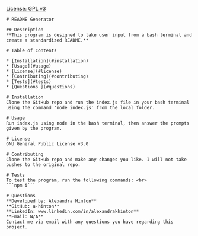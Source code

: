 
[License: GPL v3](https://img.shields.io/badge/License-GPLv3-blue.svg)

    # README Generator

    ## Description
    **This program is designed to take user input from a bash terminal and create a standardized README.**

    # Table of Contents

    * [Installation](#installation)
    * [Usage](#usage)
    * [License](#license)
    * [Contributing](#contributing)
    * [Tests](#tests)
    * [Questions ](#questions)

    # Installation
    Clone the GitHub repo and run the index.js file in your bash terminal using the command 'node index.js' from the local folder.

    # Usage
    Run index.js using node in the bash terminal, then answer the prompts given by the program.

    # License
    GNU General Public License v3.0

    # Contributing
    Clone the GitHub repo and make any changes you like. I will not take pushes to the original repo.

    # Tests
    To test the program, run the following commands: <br>
    ```npm i```

    # Questions
    **Developed by: Alexandra Hinton**
    **GitHub: a-hinton**
    **LinkedIn: www.linkedin.com/in/alexandrakhinton**
    **Email: N/A**
    Contact me via email with any questions you have regarding this project.